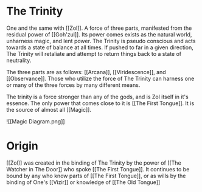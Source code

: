 # The Trinity
One and the same with [[Zol]]. A force of three parts, manifested from the residual power of [[Goh'zul]]. Its power comes exists as the natural world, unharness magic, and lent power. The Trinity is pseudo conscious and acts towards a state of balance at all times. If pushed to far in a given direction, The Trinity will retaliate and attempt to return things back to a state of neutrality.

The three parts are as follows: [[Arcana]], [[Viridescence]], and [[Observance]]. Those who utilize the force of The Trinity can harness one or many of the three forces by many different means.

The trinity is a force stronger than any of the gods, and is Zol itself in it's essence. The only power that comes close to it is [[The First Tongue]]. It is the source of almost all [[Magic]].


![[Magic Diagram.png]]

# Origin
[[Zol]] was created in the binding of The Trinity by the power of [[The Watcher in The Door]] who spoke [[The First Tongue]]. It continues to be bound by any who know parts of [[The First Tongue]], or as wills by the binding of One's [[Vizir]] or knowledge of [[The Old Tongue]]